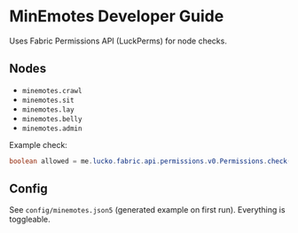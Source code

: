 # MinEmotes Developer Guide

Uses Fabric Permissions API (LuckPerms) for node checks.

## Nodes
- `minemotes.crawl`
- `minemotes.sit`
- `minemotes.lay`
- `minemotes.belly`
- `minemotes.admin`

Example check:
```java
boolean allowed = me.lucko.fabric.api.permissions.v0.Permissions.check(player, "minemotes.sit", 2);
```

## Config
See `config/minemotes.json5` (generated example on first run). Everything is toggleable.
